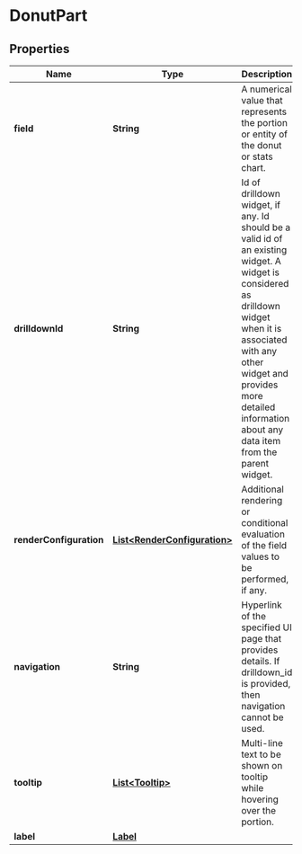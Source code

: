 # DonutPart

## Properties
Name | Type | Description | Notes
------------ | ------------- | ------------- | -------------
**field** | **String** | A numerical value that represents the portion or entity of the donut or stats chart. | 
**drilldownId** | **String** | Id of drilldown widget, if any. Id should be a valid id of an existing widget. A widget is considered as drilldown widget when it is associated with any other widget and provides more detailed information about any data item from the parent widget. |  [optional]
**renderConfiguration** | [**List&lt;RenderConfiguration&gt;**](RenderConfiguration.md) | Additional rendering or conditional evaluation of the field values to be performed, if any. |  [optional]
**navigation** | **String** | Hyperlink of the specified UI page that provides details. If drilldown_id is provided, then navigation cannot be used. |  [optional]
**tooltip** | [**List&lt;Tooltip&gt;**](Tooltip.md) | Multi-line text to be shown on tooltip while hovering over the portion. |  [optional]
**label** | [**Label**](Label.md) |  |  [optional]
